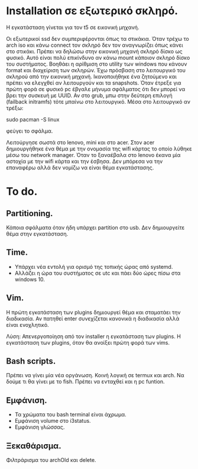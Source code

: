 # Installation σε εξωτερικό σκληρό.

Η εγκατάσταση γίνεται για τον t5 σε εικονική μηχανή.

Οι εξωτερικοί ssd δεν συμπεριφέρονται όπως τα στικάκια.
Όταν τρέχω το arch iso και κάνω connect τον σκληρό δεν τον αναγνωρίζει όπως κάνει στο στικάκι.
Πρέπει να δηλώσω στην εικονική μηχανή σκληρό δίσκο ως φυσικό.
Αυτό είναι πολύ επικίνδυνο αν κάνω mount κάποιον σκληρό δίσκο του συστήματος.
Βοηθάει η αρίθμιση στο utility των windows που κάνουν format και διαχείριση των σκληρών.
Έχω πρόσβαση στο λειτουργικό του σκληρού από την εικονική μηχανή.
Ικανοποιήθηκε ένα ζητούμενο και πρέπει να ελεγχθεί αν λειτουργούν και τα snapshots.
Όταν έτρεξε για πρώτη φορά σε φυσικό pc έβγαλε μήνυμα σφάλματος ότι δεν μπορεί να βρει την συσκευή με UUID.
Αν στο grub, μπω στην δεύτερη επιλογή (failback initramfs) τότε μπαίνω στο λειτουργικό.
Μέσα στο λειτουργικό αν τρέξω:

sudo pacman -S linux 

φεύγει το σφάλμα.

Λειτούργησε σωστά στο lenovo, mini και στο acer.
Στον acer δημιουργήθηκε ένα θέμα με την ονομασία της wifi κάρτας το οποίο λύθηκε μέσω του network manager.
Όταν το ξαναέβαλα στο lenovo έκανα μία αστοχία με την wifi κάρτα και την έσβησα. Δεν μπόρεσα να την επαναφέρω αλλά δεν νομίζω να είναι θέμα εγκατάστασης.

# To do.

## Partitioning.

Κάποια σφάλματα όταν ήδη υπάρχει partition στο usb.
Δεν δημιουργείτε θέμα στην εγκατάσταση.

## Time.

* Υπάρχει νέα εντολή για ορισμό της τοπικής ώρας από systemd.
* Αλλάζει η ώρα του συστήματος σε utc και πάει δύο ώρες πίσω στα windows 10.

## Vim.

Η πρώτη εγκατάσταση των plugins δημιουργεί θέμα και σταματάει την διαδικασία.
Αν πατηθεί enter συνεχίζεται κανονικά η διαδικασία αλλά είναι ενοχλητικό.

Λύση:
Απενεργοποίηση από τον installer η εγκατάσταση των plugins.
Η εγκατάσταση των plugins, όταν θα ανοίξει πρώτη φορά των vims.

## Bash scripts.
Πρέπει να γίνει μία νέα οργάνωση.
Κοινή λογική σε termux και arch.
Να δούμε τι θα γίνει με το fish.
Πρέπει να ενταχθεί και η pc funtion.

## Εμφάνιση.
* Τα χρώματα του bash terminal είναι άχρωμα.
* Εμφάνιση volume στο i3status.
* Εμφάνιση γλώσσας.

## Ξεκαθάρισμα.

Φιλτράρισμα του archOld και delete.
